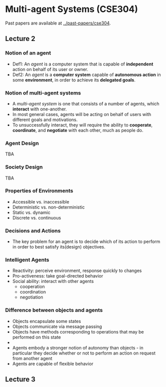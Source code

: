 # Multi-agent Systems (CSE304)

Past papers are available at [../past-papers/cse304](../past-papers/cse304).

## Lecture 2

### Notion of an agent

* Def1: An *agent* is a computer system that is capable of **independent** action on behalf of its user or owner.
* Def2: An *agent* is a **computer system** capable of **autonomous action** in some **environment**, in order to achieve its **delegated goals**.

### Notion of multi-agent systems

* A *multi-agent system* is one that consists of a number of agents, which **interact** with one-another.
* In most general cases, agents will be acting on behalf of users with different goals and motivations.
* To unsuccessfully interact, they will require the ability to **cooperate**, **coordinate**, and **negotiate** with each other, much as people do.

### Agent Design

TBA

### Society Design

TBA

### Properties of Environments

* Accessible vs. inaccessible
* Deterministic vs. non-deterministic
* Static vs. dynamic
* Discrete vs. continuous
 
### Decisions and Actions

* The key problem for an agent is to decide which of its action to perform in order to best satisfy its(design) objectives.

### Intelligent Agents

* Reactivity: perceive environment, response quickly to changes 
* Pro-activeness: take goal-directed behavior 
* Social ability: interact with other agents
    * cooperation
    * coordination
    * negotiation


### Difference between objects and agents

* Objects encapsulate some states
* Objects communicate via message passing
* Objects have methods corresponding to operations that may be performed on this state
* 
* Agents embody a stronger notion of autonomy than objects - in particular they decide whether or not to perform an action on request from another agent
* Agents are capable of flexible behavior

## Lecture 3

